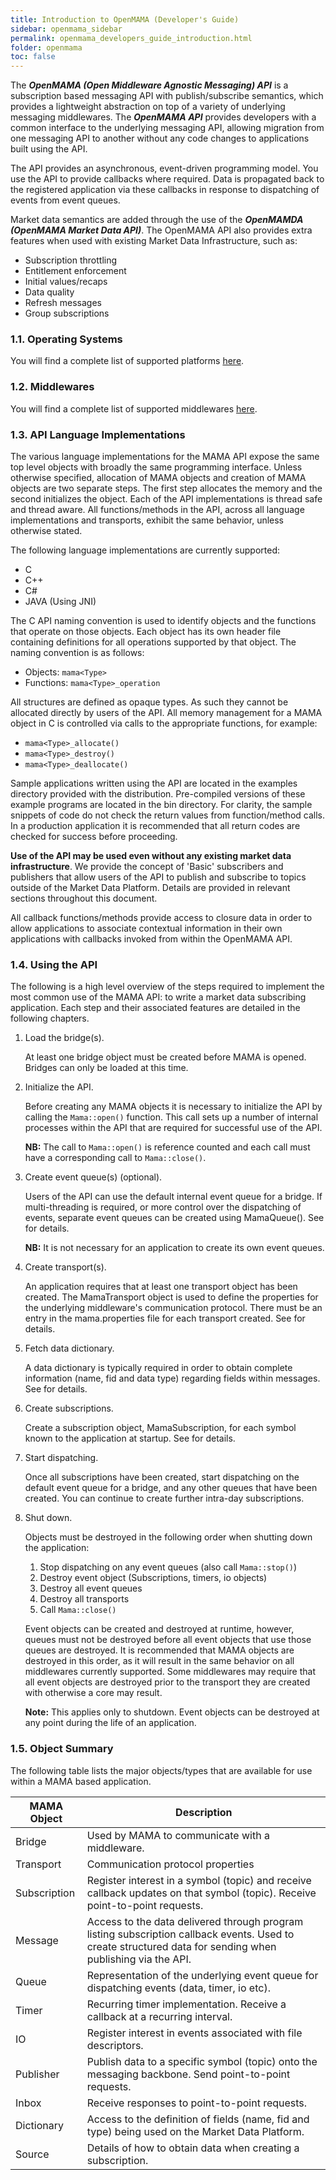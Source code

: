 ```yaml
---
title: Introduction to OpenMAMA (Developer's Guide)
sidebar: openmama_sidebar
permalink: openmama_developers_guide_introduction.html
folder: openmama
toc: false
---
```

The ***OpenMAMA (Open Middleware Agnostic Messaging) API*** is a subscription based messaging API with publish/subscribe semantics,
which provides a lightweight abstraction on top of a variety of underlying messaging middlewares. The ***OpenMAMA API*** provides
developers with a common interface to the underlying messaging API, allowing migration from one messaging API to another
without any code changes to applications built using the API. 

The API provides an asynchronous, event-driven programming model. You use the API to provide callbacks where required.
Data is propagated back to the registered application via these callbacks in response to dispatching of events from
event queues. 

Market data semantics are added through the use of the ***OpenMAMDA (OpenMAMA Market Data API)***.
The OpenMAMA API also provides extra features when used with existing Market Data Infrastructure, such as: 

* Subscription throttling
* Entitlement enforcement
* Initial values/recaps
* Data quality
* Refresh messages
* Group subscriptions

### 1.1. Operating Systems

You will find a complete list of supported platforms [here](openmama_supported_platforms.html).

### 1.2. Middlewares

You will find a complete list of supported middlewares [here](http://www.openmama.org/what-is-openmama/supported-software).

### 1.3. API Language Implementations

The various language implementations for the MAMA API expose the same top level objects with broadly the same programming
interface.  Unless otherwise specified, allocation of MAMA objects and creation of MAMA objects are two separate steps.
The first step allocates the memory and the second initializes the object. Each of the API implementations is thread
safe and thread aware. All functions/methods in the API, across all language implementations and transports, exhibit
the same behavior, unless otherwise stated. 

The following language implementations are currently supported:

* C
* C++
* C#
* JAVA (Using JNI)

The C API naming convention is used to identify objects and the functions that operate on those objects. Each object
has its own header file containing definitions for all operations supported by that object. The naming convention is
as follows:

* Objects: `mama<Type>`
* Functions: `mama<Type>_operation`

All structures are defined as opaque types. As such they cannot be allocated directly by users of the API. All memory
management for a MAMA object in C is controlled via calls to the appropriate functions, for example: 

* `mama<Type>_allocate()`
* `mama<Type>_destroy()`
* `mama<Type>_deallocate()` 

Sample applications written using the API are located in the examples directory provided with the distribution.
Pre-compiled versions of these example programs are located in the bin directory. For clarity, the sample snippets
of code do not check the return values from function/method calls. In a production application it is recommended
that all return codes are checked for success before proceeding. 

**Use of the API may be used even without any existing market data infrastructure**. We provide the concept of
'Basic' subscribers and publishers that allow users of the API to publish and subscribe to topics outside of the
Market Data Platform. Details are provided in relevant sections throughout this document. 

All callback functions/methods provide access to closure data in order to allow applications to associate contextual
information in their own applications with callbacks invoked from within the OpenMAMA API.
 

### 1.4. Using the API

The following is a high level overview of the steps required to implement the most common use of the MAMA API:
to write a market data subscribing application. Each step and their associated features are detailed in the
following chapters. 

1. Load the bridge(s).

    At least one bridge object must be created before MAMA is opened. Bridges can only be loaded at this time. 

2.	Initialize the API.

    Before creating any MAMA objects it is necessary to initialize the API by calling the
    `Mama::open()` function. This call sets up a number of internal processes within the API that are required for
    successful use of the API. 

    **NB:** The call to `Mama::open()` is reference counted and each call must have a corresponding call to `Mama::close()`.

3.	Create event queue(s) (optional).

    Users of the API can use the default internal event queue for a bridge. If multi-threading is required, or more
    control over the dispatching of events, separate event queues can be created using MamaQueue(). See  for details. 

    **NB:** It is not necessary for an application to create its own event queues.

4.	Create transport(s).

    An application requires that at least one transport object has been created. The MamaTransport object is used
    to define the properties for the underlying middleware's communication protocol. There must be an entry in the
    mama.properties file for each transport created. See   for details. 

5.	Fetch data dictionary.

    A data dictionary is typically required in order to obtain complete information (name, fid and data type)
    regarding fields within messages. See  for details. 

6.	Create subscriptions.

    Create a subscription object, MamaSubscription, for each symbol known to the application at startup. See  for details. 

7.	Start dispatching.

    Once all subscriptions have been created, start dispatching on the default event queue for a bridge, and any other
    queues that have been created. You can continue to create further intra-day subscriptions. 

8.	Shut down.

    Objects must be destroyed in the following order when shutting down the application:

    1.	Stop dispatching on any event queues (also call `Mama::stop()`)
    2.	Destroy event object (Subscriptions, timers, io objects) 
    3.	Destroy all event queues
    4.	Destroy all transports
    5.	Call `Mama::close()`

    Event objects can be created and destroyed at runtime, however, queues must not be destroyed before all event objects that use
    those queues are destroyed. It is recommended that MAMA objects are destroyed in this order, as it will result in the same
    behavior on all middlewares currently supported. Some middlewares may require that all event objects are destroyed prior to the
    transport they are created with otherwise a core may result.

    **Note:** This applies only to shutdown. Event objects can be destroyed at any point during the life of an application.

### 1.5. Object Summary

The following table lists the major objects/types that are available for use within a MAMA based application.

| MAMA Object  | Description                                                                                                                                                |
| ------------ | ---------------------------------------------------------------------------------------------------------------------------------------------------------- |
| Bridge       | Used by MAMA to communicate with a middleware.                                                                                                             |
| Transport    | Communication protocol properties                                                                                                                          |
| Subscription | Register interest in a symbol (topic) and receive callback updates on that symbol (topic). Receive point-to-point requests.                                |
| Message      | Access to the data delivered through program listing subscription callback events. Used to create structured data for sending when publishing via the API. |
| Queue        | Representation of the underlying event queue for dispatching events (data, timer, io etc).                                                                 |
| Timer        | Recurring timer implementation. Receive a callback at a recurring interval.                                                                                |
| IO           | Register interest in events associated with file descriptors.                                                                                              |
| Publisher    | Publish data to a specific symbol (topic) onto the messaging backbone. Send point-to-point requests.                                                       |
| Inbox        | Receive responses to point-to-point requests.                                                                                                              |
| Dictionary   | Access to the definition of fields (name, fid and type) being used on the Market Data Platform.                                                            |
| Source       | Details of how to obtain data when creating a subscription.                                                                                                |
